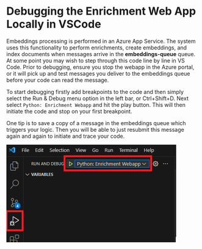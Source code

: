 # Debugging the Enrichment Web App Locally in VSCode

Embeddings processing is performed in an Azure App Service. The system uses this functionality to perform enrichments, create embeddings, and index documents when messages arrive in the **embeddings-queue** queue. At some point you may wish to step through this code line by line in VS Code. Prior to debugging, ensure you stop the webapp in the Azure portal, or it will pick up and test messages you deliver to the embeddings queue before your code can read the message.

To start debugging firstly add breakpoints to the code and then simply select the Run & Debug menu option in the left bar, or Ctrl+Shift+D. Next select `Python: Enrichment Webapp` and hit the play button. This will then initiate the code and stop on your first breakpoint.

One tip is to save a copy of a message in the embeddings queue which triggers your logic. Then you will be able to just resubmit this message again and again to initiate and trace your code.

![Attach to function](/docs/images/fastapi_debug.png)
